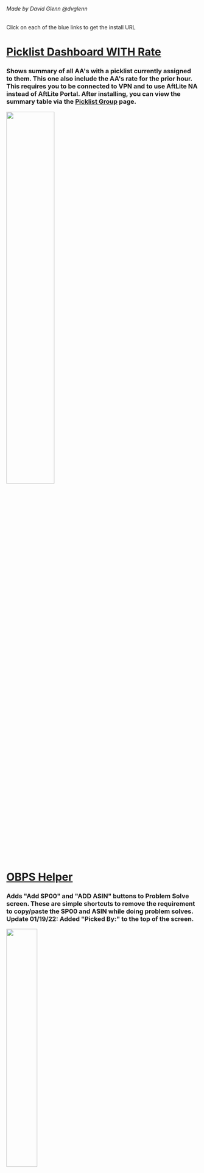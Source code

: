 ###### Made by David Glenn @dvglenn
Click on each of the blue links  to get the install URL

# [Picklist Dashboard WITH Rate](https://github.com/dvglenn/TMScripts/raw/main/PicklistCountByUserWithRate.user.js)
### Shows summary of all AA's with a picklist currently assigned to them.  This one also include the AA's rate for the prior hour.  This requires you to be connected to VPN and to use AftLite NA instead of AftLite Portal.  After installing, you can view the summary table via the <a href="https://aftlite-na.amazon.com/picklist_group">Picklist Group</a> page.
<img src="https://i.imgur.com/JbJcwzv.png" width="50%" >

<!--
# [Picklist Dashboard](https://github.com/dvglenn/TMScripts/raw/main/PicklistCountByUser.user.js)
### Shows summary of all AA's with a picklist currently assigned to them.  This will work via either AftLite NA or Portal. After installing, you can view the summary table via the <a href="https://aftlite-portal.amazon.com/picklist_group">Picklist Group</a> page.
<img src="https://i.imgur.com/wwtIgve.png" width="50%" >
-->

# [OBPS Helper](https://github.com/dvglenn/TMScripts/raw/main/OBPSHelper.user.js)
### Adds "Add SP00" and "ADD ASIN" buttons to Problem Solve screen.  These are simple shortcuts to remove the requirement to copy/paste the SP00 and ASIN while doing problem solves. Update 01/19/22: Added "Picked By:" to the top of the screen.
<img src="https://i.imgur.com/CnBwJc4.png" width="40%" >

# [Assign Picklist](https://github.com/dvglenn/TMScripts/raw/main/AssignPicklist.user.js)
### Adds Copy All button to bottom of View Picklist screen. When pressed, it copies all of the picklists and opens the Assign Picklist Screen where you can then manually type in an AA's username and then paste the copied picklists to be assigned. Update 01/19/22: Added 4/5/7/10/20/25 buttons in adddition to original 14 button.  UPDATE 03/802/22:  Now adds the selected picklists to the URL of the Assignment Page where the "Assign Picklist Helper" script grabs them and automatically adds them to the "Enter picklist ID's" text box so that you no longer have to paste the values into that box.  Requires the "Assign Picklist Helper" script to be installed as well.
<img src="https://i.imgur.com/TaxoZxz.png" width="75%" >

# [Assign Picklist Helper](https://github.com/dvglenn/TMScripts/raw/main/AssignPicklistHelper.user.js)
### Works in conjunction with the above "Assign Picklist" script to pick up the picklist IDs from the URL and automatically adds them to the "Enter picklist ID's" text box.
<img src="https://i.imgur.com/1vlMs9d.png" width="75%" >

# [Idle Time Focus](https://github.com/dvglenn/TMScripts/raw/main/IdleTimeFocus.user.js)
### Sets the focus to the first dropdown where "Idle" is currently selected.  This alleviates the endless scrolling through all of the records to get to the one you likely need to examine.
<img src="https://i.imgur.com/53naewz.png" width="75%" >

# [Missing Expirations Helper](https://github.com/dvglenn/TMScripts/raw/main/DGMissingExpirationHelper.user.js)
### Adds ability to sort table by clicking on column headers.  Also adds "View" Button for each ASIN in the Missing Expirations list.  When this button is clicked, it will open the Inventory tool in a separate window. This eliminates the need to highlight, copy, switch to the inventory page, and paste in the ASIN and replaces it with a single click of the button.
<img src="https://i.imgur.com/UBwduVa.png" width="40%" >

# [Missing Expirations Inventory Helper](https://github.com/dvglenn/TMScripts/raw/main/DGMissingExpirationInventoryHelper.user.js)
### Used in conjunction with the above "Missing Expirations Helper", when doing Missing Expirations and use the "View" button, it will highlight the first row with that has a missing expiration date and will place the focus in the date box allowing you to immediately type in the new expiration date without having to click into the date text box.
<img src="https://i.imgur.com/la0Pl1z.png" width="75%" >

# [IOL Helper](https://github.com/dvglenn/TMScripts/raw/main/DGIOLHelper.user.js)
### When you click on the location hyperlink, it opens the Inventory page in a separate tab and sets the focus to the next item.  Makes it much easier to clear IOL only using your keyboard (especially when used in conjunction with the Inventory Helper.

# [Inventory Helper](https://github.com/dvglenn/TMScripts/raw/main/DGInventoryFocus.user.js)
### Sets the focus to the Quantity location to make it easier to clear IOL without using a mouse.  Makes it exponentially quicker to do so.

# [Validate Inventory Helper](https://github.com/dvglenn/TMScripts/raw/main/DGValidateInventoryEnterButton.user.js)
### Sets the focus to the Yes button to make it easier and quicker to clear IOL without using a mouse.

# [Dock Received NYR Pallet Helper](https://github.com/dvglenn/TMScripts/raw/main/DGDockReceivedNYRPallets.user.js)
### Adds an additional column to the Dock Received page that allows you the option to close any existing NYR pallets that are open for the PO.  This makes it so that you don't have to bounce between the Dock Received page and the NYR Pallets page to get everything closed out.
<img src="https://i.imgur.com/XiPEOIF.png" width="75%" >

# [PO ASIN Lookup Helper](https://github.com/dvglenn/TMScripts/raw/main/DGPOAsinLookupHelper.user.js)
### Adds "Open" link next to the PO to give the option to go directly to Dock Receive for that specific PO.
<img src="https://i.imgur.com/RmM7EvZ.png" width="40%" >

# [Find People Tools](https://github.com/dvglenn/TMScripts/raw/main/FindPeopleTools.user.js)
### Original script written by jgrey0705.  I added clickable links for Pack/Receive/Stow that are in blue. When clicking on these, it will automatically labor track the AA to either OBINDIRECT (if Pack) or IBINDIRECT (if Receive or Stow).
